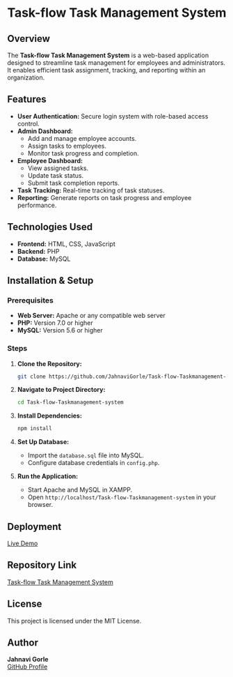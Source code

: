 # Task-flow Task Management System

## Overview
The **Task-flow Task Management System** is a web-based application designed to streamline task management for employees and administrators. It enables efficient task assignment, tracking, and reporting within an organization.

## Features
- **User Authentication:** Secure login system with role-based access control.
- **Admin Dashboard:**  
  - Add and manage employee accounts.  
  - Assign tasks to employees.  
  - Monitor task progress and completion.  
- **Employee Dashboard:**  
  - View assigned tasks.  
  - Update task status.  
  - Submit task completion reports.  
- **Task Tracking:** Real-time tracking of task statuses.  
- **Reporting:** Generate reports on task progress and employee performance.  

## Technologies Used
- **Frontend:** HTML, CSS, JavaScript  
- **Backend:** PHP  
- **Database:** MySQL  

## Installation & Setup

### Prerequisites
- **Web Server:** Apache or any compatible web server  
- **PHP:** Version 7.0 or higher  
- **MySQL:** Version 5.6 or higher  

### Steps
1. **Clone the Repository:**  
   ```bash
   git clone https://github.com/JahnaviGorle/Task-flow-Taskmanagement-system.git
   ```
2. **Navigate to Project Directory:**  
   ```bash
   cd Task-flow-Taskmanagement-system
   ```
3. **Install Dependencies:**  
   ```bash
   npm install
   ```
4. **Set Up Database:**  
   - Import the `database.sql` file into MySQL.
   - Configure database credentials in `config.php`.

5. **Run the Application:**  
   - Start Apache and MySQL in XAMPP.
   - Open `http://localhost/Task-flow-Taskmanagement-system` in your browser.

## Deployment
[Live Demo](http://tmspjm4613.infinityfreeapp.com/login.php?error=First%20login)

## Repository Link
[Task-flow Task Management System](https://github.com/JahnaviGorle/Task-flow-Taskmanagement-system)

## License
This project is licensed under the MIT License.

## Author
**Jahnavi Gorle**  
[GitHub Profile](https://github.com/JahnaviGorle)
